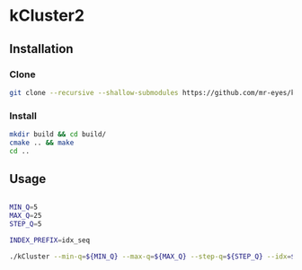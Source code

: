 # kCluster2

## Installation

### Clone

```bash
git clone --recursive --shallow-submodules https://github.com/mr-eyes/kCluster2.git
```

### Install

```bash
mkdir build && cd build/
cmake .. && make
cd ..
```

## Usage

```bash

MIN_Q=5
MAX_Q=25
STEP_Q=5

INDEX_PREFIX=idx_seq

./kCluster --min-q=${MIN_Q} --max-q=${MAX_Q} --step-q=${STEP_Q} --idx=${INDEX_PREFIX}

```
